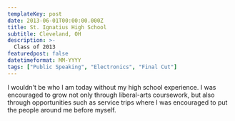 ```yaml
---
templateKey: post
date: 2013-06-01T00:00:00.000Z
title: St. Ignatius High School
subtitle: Cleveland, OH
description: >-
  Class of 2013
featuredpost: false
datetimeformat: MM-YYYY
tags: ["Public Speaking", "Electronics", "Final Cut"]
---
```


I wouldn't be who I am today without my high school experience. I was encouraged to grow not only through liberal-arts coursework, but also through opportunities such as service trips where I was encouraged to put the people around me before myself.
